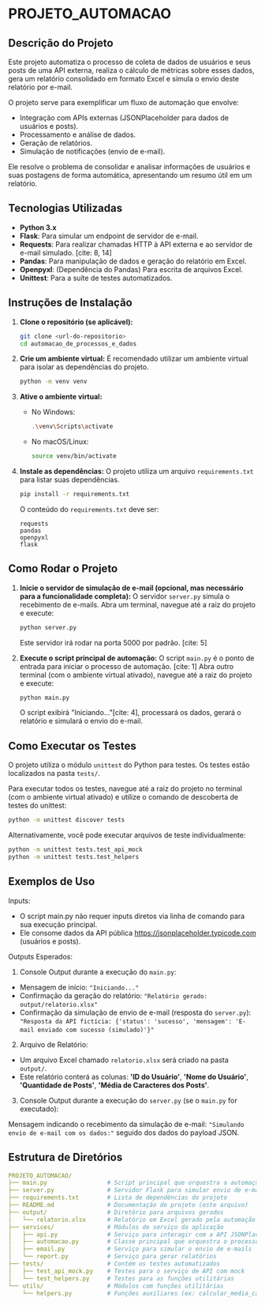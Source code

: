 # PROJETO_AUTOMACAO

## Descrição do Projeto

Este projeto automatiza o processo de coleta de dados de usuários e seus posts de uma API externa, realiza o cálculo de métricas sobre esses dados, gera um relatório consolidado em formato Excel e simula o envio deste relatório por e-mail.

O projeto serve para exemplificar um fluxo de automação que envolve:
* Integração com APIs externas (JSONPlaceholder para dados de usuários e posts).
* Processamento e análise de dados.
* Geração de relatórios.
* Simulação de notificações (envio de e-mail).

Ele resolve o problema de consolidar e analisar informações de usuários e suas postagens de forma automática, apresentando um resumo útil em um relatório.

## Tecnologias Utilizadas

* **Python 3.x**
* **Flask**: Para simular um endpoint de servidor de e-mail. 
* **Requests**: Para realizar chamadas HTTP à API externa e ao servidor de e-mail simulado. [cite: 8, 14]
* **Pandas**: Para manipulação de dados e geração do relatório em Excel. 
* **Openpyxl**: (Dependência do Pandas) Para escrita de arquivos Excel.
* **Unittest**: Para a suíte de testes automatizados.

## Instruções de Instalação

1.  **Clone o repositório (se aplicável):**
    ```bash
    git clone <url-do-repositorio>
    cd automacao_de_processos_e_dados
    ```

2.  **Crie um ambiente virtual:**
    É recomendado utilizar um ambiente virtual para isolar as dependências do projeto.
    ```bash
    python -m venv venv
    ```

3.  **Ative o ambiente virtual:**
    * No Windows:
        ```bash
        .\venv\Scripts\activate
        ```
    * No macOS/Linux:
        ```bash
        source venv/bin/activate
        ```

4.  **Instale as dependências:**
    O projeto utiliza um arquivo `requirements.txt` para listar suas dependências.
    ```bash
    pip install -r requirements.txt
    ```
    O conteúdo do `requirements.txt` deve ser:
    ```
    requests
    pandas
    openpyxl
    flask
    ```

## Como Rodar o Projeto

1.  **Inicie o servidor de simulação de e-mail (opcional, mas necessário para a funcionalidade completa):**
    O servidor `server.py` simula o recebimento de e-mails. Abra um terminal, navegue até a raiz do projeto e execute:
    ```bash
    python server.py
    ```
    Este servidor irá rodar na porta 5000 por padrão. [cite: 5]

2.  **Execute o script principal de automação:**
    O script `main.py` é o ponto de entrada para iniciar o processo de automação. [cite: 1] Abra outro terminal (com o ambiente virtual ativado), navegue até a raiz do projeto e execute:
    ```bash
    python main.py
    ```
    O script exibirá "Iniciando..."[cite: 4], processará os dados, gerará o relatório e simulará o envio do e-mail.

## Como Executar os Testes

O projeto utiliza o módulo `unittest` do Python para testes. Os testes estão localizados na pasta `tests/`.

Para executar todos os testes, navegue até a raiz do projeto no terminal (com o ambiente virtual ativado) e utilize o comando de descoberta de testes do unittest:
```bash
python -m unittest discover tests
```
Alternativamente, você pode executar arquivos de teste individualmente:

```bash
python -m unittest tests.test_api_mock
python -m unittest tests.test_helpers
```
## Exemplos de Uso
Inputs:
- O script main.py não requer inputs diretos via linha de comando para sua execução principal.
- Ele consome dados da API pública https://jsonplaceholder.typicode.com (usuários e posts).   

Outputs Esperados:

1. Console Output durante a execução do ```main.py```:

- Mensagem de início: ```"Iniciando..."```   
- Confirmação da geração do relatório: ```"Relatório gerado: output/relatorio.xlsx"```   
- Confirmação da simulação de envio de e-mail (resposta do ```server.py```): ```"Resposta da API fictícia: {'status': 'sucesso', 'mensagem': 'E-mail enviado com sucesso (simulado)'}"```   
2. Arquivo de Relatório:

- Um arquivo Excel chamado ```relatorio.xlsx``` será criado na pasta ```output/```.
- Este relatório conterá as colunas: **'ID do Usuário'**, **'Nome do Usuário'**, **'Quantidade de Posts'**, **'Média de Caracteres dos Posts'**.   
3. Console Output durante a execução do ```server.py``` (se o ```main.py``` for executado):

Mensagem indicando o recebimento da simulação de e-mail: ```"Simulando envio de e-mail com os dados:"``` seguido dos dados do payload JSON.

## Estrutura de Diretórios
```yaml
PROJETO_AUTOMACAO/
├── main.py                 # Script principal que orquestra a automação
├── server.py               # Servidor Flask para simular envio de e-mail
├── requirements.txt        # Lista de dependências do projeto
├── README.md               # Documentação do projeto (este arquivo)
├── output/                 # Diretório para arquivos gerados
│   └── relatorio.xlsx      # Relatório em Excel gerado pela automação
├── services/               # Módulos de serviço da aplicação
│   ├── api.py              # Serviço para interagir com a API JSONPlaceholder
│   ├── automacao.py        # Classe principal que orquestra o processo
│   ├── email.py            # Serviço para simular o envio de e-mails
│   └── report.py           # Serviço para gerar relatórios
├── tests/                  # Contém os testes automatizados
│   ├── test_api_mock.py    # Testes para o serviço de API com mock
│   └── test_helpers.py     # Testes para as funções utilitárias
└── utils/                  # Módulos com funções utilitárias
    └── helpers.py          # Funções auxiliares (ex: calcular_media_caracteres)
```

